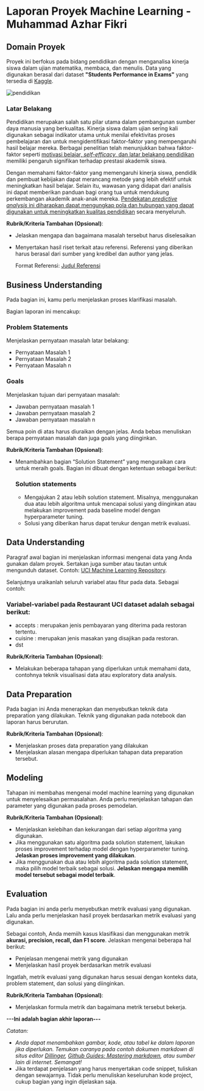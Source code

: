 # Laporan Proyek Machine Learning - Muhammad Azhar Fikri

## Domain Proyek

Proyek ini berfokus pada bidang pendidikan dengan menganalisa kinerja siswa dalam ujian matematika, membaca, dan menulis. 
Data yang digunakan berasal dari dataset **"Students Performance in Exams"** yang tersedia di [Kaggle](https://www.kaggle.com/datasets/spscientist/students-performance-in-exams). 

![pendidikan](https://media.istockphoto.com/id/1260413500/id/foto/anak-anak-belajar-di-luar-ruangan-di-taman.jpg?s=170667a&w=0&k=20&c=sDsnoLgmJst_oBx0y0oXkdsAi3CYjMbHRKtA0c6buIQ=)

### Latar Belakang
Pendidikan merupakan salah satu pilar utama dalam pembangunan sumber daya manusia yang berkualitas. Kinerja siswa dalam ujian sering kali digunakan sebagai indikator utama untuk menilai efektivitas proses pembelajaran dan untuk mengidentifikasi faktor-faktor yang mempengaruhi hasil belajar mereka. Berbagai penelitian telah menunjukkan bahwa faktor-faktor seperti [motivasi belajar, _self-efficacy_, dan latar belakang pendidikan](https://journal.uny.ac.id/index.php/jrpm/article/view/2666) memiliki pengaruh signifikan terhadap prestasi akademik siswa. 

Dengan memahami faktor-faktor yang memengaruhi kinerja siswa, pendidik dan pembuat kebijakan dapat merancang metode yang lebih efektif untuk meningkatkan hasil belajar. Selain itu, wawasan yang didapat dari analisis ini dapat memberikan panduan bagi orang tua untuk mendukung perkembangan akademik anak-anak mereka. [Pendekatan _predictive analysis_ ini diharapkan dapat mengungkap pola dan hubungan yang dapat digunakan untuk meningkatkan kualitas pendidikan](https://arxiv.org/abs/2208.07749) secara menyeluruh.

**Rubrik/Kriteria Tambahan (Opsional)**:
- Jelaskan mengapa dan bagaimana masalah tersebut harus diselesaikan
- Menyertakan hasil riset terkait atau referensi. Referensi yang diberikan harus berasal dari sumber yang kredibel dan author yang jelas.
  
  Format Referensi: [Judul Referensi](https://scholar.google.com/) 

## Business Understanding

Pada bagian ini, kamu perlu menjelaskan proses klarifikasi masalah.

Bagian laporan ini mencakup:

### Problem Statements

Menjelaskan pernyataan masalah latar belakang:
- Pernyataan Masalah 1
- Pernyataan Masalah 2
- Pernyataan Masalah n

### Goals

Menjelaskan tujuan dari pernyataan masalah:
- Jawaban pernyataan masalah 1
- Jawaban pernyataan masalah 2
- Jawaban pernyataan masalah n

Semua poin di atas harus diuraikan dengan jelas. Anda bebas menuliskan berapa pernyataan masalah dan juga goals yang diinginkan.

**Rubrik/Kriteria Tambahan (Opsional)**:
- Menambahkan bagian “Solution Statement” yang menguraikan cara untuk meraih goals. Bagian ini dibuat dengan ketentuan sebagai berikut: 

    ### Solution statements
    - Mengajukan 2 atau lebih solution statement. Misalnya, menggunakan dua atau lebih algoritma untuk mencapai solusi yang diinginkan atau melakukan improvement pada baseline model dengan hyperparameter tuning.
    - Solusi yang diberikan harus dapat terukur dengan metrik evaluasi.

## Data Understanding
Paragraf awal bagian ini menjelaskan informasi mengenai data yang Anda gunakan dalam proyek. Sertakan juga sumber atau tautan untuk mengunduh dataset. Contoh: [UCI Machine Learning Repository](https://archive.ics.uci.edu/ml/datasets/Restaurant+%26+consumer+data).

Selanjutnya uraikanlah seluruh variabel atau fitur pada data. Sebagai contoh:  

### Variabel-variabel pada Restaurant UCI dataset adalah sebagai berikut:
- accepts : merupakan jenis pembayaran yang diterima pada restoran tertentu.
- cuisine : merupakan jenis masakan yang disajikan pada restoran.
- dst

**Rubrik/Kriteria Tambahan (Opsional)**:
- Melakukan beberapa tahapan yang diperlukan untuk memahami data, contohnya teknik visualisasi data atau exploratory data analysis.

## Data Preparation
Pada bagian ini Anda menerapkan dan menyebutkan teknik data preparation yang dilakukan. Teknik yang digunakan pada notebook dan laporan harus berurutan.

**Rubrik/Kriteria Tambahan (Opsional)**: 
- Menjelaskan proses data preparation yang dilakukan
- Menjelaskan alasan mengapa diperlukan tahapan data preparation tersebut.

## Modeling
Tahapan ini membahas mengenai model machine learning yang digunakan untuk menyelesaikan permasalahan. Anda perlu menjelaskan tahapan dan parameter yang digunakan pada proses pemodelan.

**Rubrik/Kriteria Tambahan (Opsional)**: 
- Menjelaskan kelebihan dan kekurangan dari setiap algoritma yang digunakan.
- Jika menggunakan satu algoritma pada solution statement, lakukan proses improvement terhadap model dengan hyperparameter tuning. **Jelaskan proses improvement yang dilakukan**.
- Jika menggunakan dua atau lebih algoritma pada solution statement, maka pilih model terbaik sebagai solusi. **Jelaskan mengapa memilih model tersebut sebagai model terbaik**.

## Evaluation
Pada bagian ini anda perlu menyebutkan metrik evaluasi yang digunakan. Lalu anda perlu menjelaskan hasil proyek berdasarkan metrik evaluasi yang digunakan.

Sebagai contoh, Anda memiih kasus klasifikasi dan menggunakan metrik **akurasi, precision, recall, dan F1 score**. Jelaskan mengenai beberapa hal berikut:
- Penjelasan mengenai metrik yang digunakan
- Menjelaskan hasil proyek berdasarkan metrik evaluasi

Ingatlah, metrik evaluasi yang digunakan harus sesuai dengan konteks data, problem statement, dan solusi yang diinginkan.

**Rubrik/Kriteria Tambahan (Opsional)**: 
- Menjelaskan formula metrik dan bagaimana metrik tersebut bekerja.

**---Ini adalah bagian akhir laporan---**

_Catatan:_
- _Anda dapat menambahkan gambar, kode, atau tabel ke dalam laporan jika diperlukan. Temukan caranya pada contoh dokumen markdown di situs editor [Dillinger](https://dillinger.io/), [Github Guides: Mastering markdown](https://guides.github.com/features/mastering-markdown/), atau sumber lain di internet. Semangat!_
- Jika terdapat penjelasan yang harus menyertakan code snippet, tuliskan dengan sewajarnya. Tidak perlu menuliskan keseluruhan kode project, cukup bagian yang ingin dijelaskan saja.

